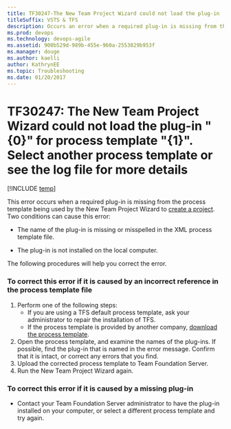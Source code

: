 ```yaml
---
title: TF30247-The New Team Project Wizard could not load the plug-in 
titleSuffix: VSTS & TFS
description: Occurs an error when a required plug-in is missing from the process template being used by the New Team Project Wizard to create a project.
ms.prod: devops
ms.technology: devops-agile
ms.assetid: 900b529d-989b-455e-960a-2553829b953f
ms.manager: douge
ms.author: kaelli
author: KathrynEE
ms.topic: Troubleshooting
ms.date: 01/20/2017
---
```


# TF30247: The New Team Project Wizard could not load the plug-in &quot;{0}&quot; for process template &quot;{1}&quot;. Select another process template or see the log file for more details

[!INCLUDE [temp](../../../_shared/dev15-version-header.md)]  

This error occurs when a required plug-in is missing from the process template being used by the New Team Project Wizard to [create a project](../../../../organizations/projects/create-project.md). Two conditions can cause this error:  
  
-   The name of the plug-in is missing or misspelled in the XML process template file.  
  
-   The plug-in is not installed on the local computer.  
  
 The following procedures will help you correct the error.  
  
### To correct this error if it is caused by an incorrect reference in the process template file  
  
1.  Perform one of the following steps:    
    -   If you are using a TFS default process template, ask your administrator to repair the installation of TFS.    
    -   If the process template is provided by another company, [download the process template](../../../work-items/guidance/manage-process-templates.md).     
2.  Open the process template, and examine the names of the plug-ins. If possible, find the plug-in that is named in the error message. Confirm that it is intact, or correct any errors that you find.    
3.  Upload the corrected process template to Team Foundation Server.   
4.  Run the New Team Project Wizard again.  
  
### To correct this error if it is caused by a missing plug-in  
  
-   Contact your Team Foundation Server administrator to have the plug-in installed on your computer, or select a different process template and try again.  
  
